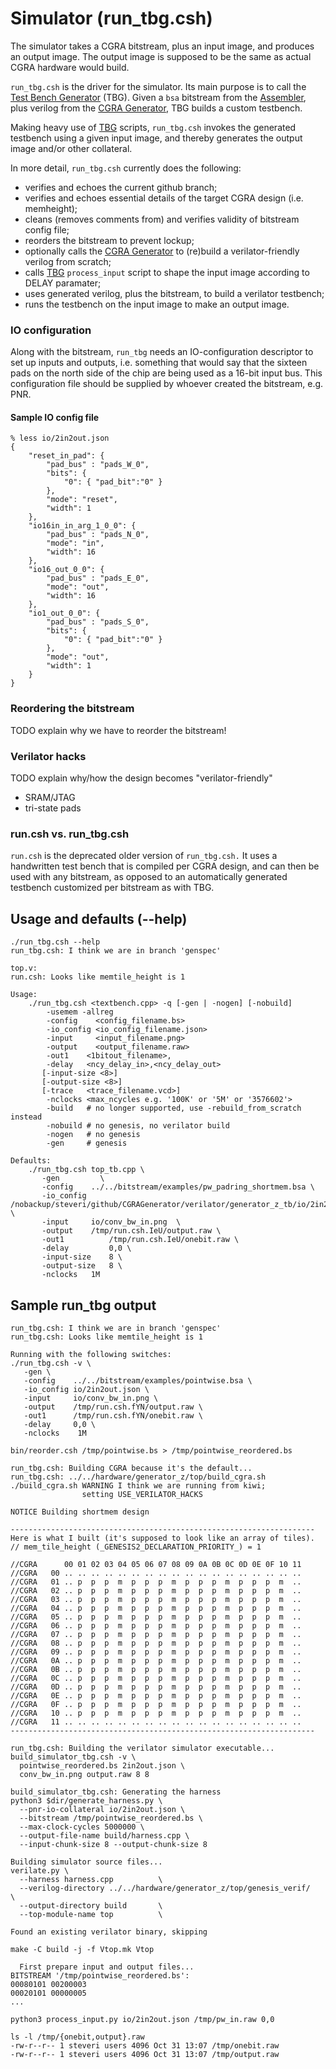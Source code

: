 # Simulator (run_tbg.csh)

The simulator takes a CGRA bitstream, plus an input image, and
produces an output image.  The output image is supposed to be the same
as actual CGRA hardware would build.

`run_tbg.csh` is the driver for the simulator.  Its main
purpose is to call the [Test Bench Generator](tbg/intro.md) (TBG).
Given a `bsa` bitstream from the
[Assembler](bsbuilder/bsbuilder.md), plus verilog from the [CGRA
Generator](cgra/cgra-generator.md), TBG builds a custom testbench.

Making heavy use of [TBG](tbg/intro.md) scripts, `run_tbg.csh` invokes the
generated testbench using a given input image, and thereby generates
the output image and/or other collateral.

In more detail, `run_tbg.csh` currently does the following:
* verifies and echoes the current github branch;
* verifies and echoes essential details of the target CGRA design (i.e. memheight);
* cleans (removes comments from) and verifies validity of bitstream config file;
* reorders the bitstream to prevent lockup;
* optionally calls the [CGRA Generator](cgra/cgra-generator.md) to (re)build a verilator-friendly verilog from scratch;
* calls  [TBG](tbg/intro.md) `process_input` script to shape the input image according to DELAY paramater;
* uses generated verilog, plus the bitstream, to build a verilator testbench;
* runs the testbench on the input image to make an output image.

### IO configuration

Along with the bitstream, `run_tbg` needs an IO-configuration
descriptor to set up inputs and outputs, i.e. something that would say
that the sixteen pads on the north side of the chip are being used as
a 16-bit input bus.  This configuration file should be supplied by
whoever created the bitstream, e.g. PNR.

#### Sample IO config file

```
% less io/2in2out.json
{
    "reset_in_pad": {
        "pad_bus" : "pads_W_0",
        "bits": {
            "0": { "pad_bit":"0" }
        },
        "mode": "reset",
        "width": 1
    },
    "io16in_in_arg_1_0_0": {
        "pad_bus" : "pads_N_0",
        "mode": "in",
        "width": 16
    },
    "io16_out_0_0": {
        "pad_bus" : "pads_E_0",
        "mode": "out",
        "width": 16
    },
    "io1_out_0_0": {
        "pad_bus" : "pads_S_0",
        "bits": {
            "0": { "pad_bit":"0" }
        },
        "mode": "out",
        "width": 1
    }
}
```

### Reordering the bitstream

TODO explain why we have to reorder the bitstream!


### Verilator hacks

TODO explain why/how the design becomes "verilator-friendly"
* SRAM/JTAG
* tri-state pads


### run.csh vs. run_tbg.csh

`run.csh` is the deprecated older version of `run_tbg.csh.`  It uses a
handwritten test bench that is compiled per CGRA design, and can then
be used with any bitstream, as opposed to an automatically generated
testbench customized per bitstream as with TBG.



## Usage and defaults (--help)

```
./run_tbg.csh --help
run_tbg.csh: I think we are in branch 'genspec'

top.v:
run.csh: Looks like memtile_height is 1

Usage:
    ./run_tbg.csh <textbench.cpp> -q [-gen | -nogen] [-nobuild]
        -usemem -allreg
        -config    <config_filename.bs>
        -io_config <io_config_filename.json>
        -input     <input_filename.png>
        -output    <output_filename.raw>
        -out1    <1bitout_filename>,
        -delay   <ncy_delay_in>,<ncy_delay_out>
       [-input-size <8>]
       [-output-size <8>]
       [-trace   <trace_filename.vcd>]
        -nclocks <max_ncycles e.g. '100K' or '5M' or '3576602'>
        -build   # no longer supported, use -rebuild_from_scratch instead
        -nobuild # no genesis, no verilator build
        -nogen   # no genesis
        -gen     # genesis

Defaults:
    ./run_tbg.csh top_tb.cpp \
       -gen         \
       -config    ../../bitstream/examples/pw_padring_shortmem.bsa \
       -io_config /nobackup/steveri/github/CGRAGenerator/verilator/generator_z_tb/io/2in2out.json \
       -input     io/conv_bw_in.png  \
       -output    /tmp/run.csh.IeU/output.raw \
       -out1          /tmp/run.csh.IeU/onebit.raw \
       -delay         0,0 \
       -input-size    8 \
       -output-size   8 \
       -nclocks   1M
```


## Sample run_tbg output

```
run_tbg.csh: I think we are in branch 'genspec'
run_tbg.csh: Looks like memtile_height is 1

Running with the following switches:
./run_tbg.csh -v \
   -gen \
   -config    ../../bitstream/examples/pointwise.bsa \
   -io_config io/2in2out.json \
   -input     io/conv_bw_in.png \
   -output    /tmp/run.csh.fYN/output.raw \
   -out1      /tmp/run.csh.fYN/onebit.raw \
   -delay     0,0 \
   -nclocks    1M

bin/reorder.csh /tmp/pointwise.bs > /tmp/pointwise_reordered.bs

run_tbg.csh: Building CGRA because it's the default...
run_tbg.csh: ../../hardware/generator_z/top/build_cgra.sh
./build_cgra.sh WARNING I think we are running from kiwi;
                setting USE_VERILATOR_HACKS

NOTICE Building shortmem design

--------------------------------------------------------------------
Here is what I built (it's supposed to look like an array of tiles).
// mem_tile_height (_GENESIS2_DECLARATION_PRIORITY_) = 1

//CGRA      00 01 02 03 04 05 06 07 08 09 0A 0B 0C 0D 0E 0F 10 11
//CGRA   00 .. .. .. .. .. .. .. .. .. .. .. .. .. .. .. .. .. ..
//CGRA   01 .. p  p  p  m  p  p  p  m  p  p  p  m  p  p  p  m  ..
//CGRA   02 .. p  p  p  m  p  p  p  m  p  p  p  m  p  p  p  m  ..
//CGRA   03 .. p  p  p  m  p  p  p  m  p  p  p  m  p  p  p  m  ..
//CGRA   04 .. p  p  p  m  p  p  p  m  p  p  p  m  p  p  p  m  ..
//CGRA   05 .. p  p  p  m  p  p  p  m  p  p  p  m  p  p  p  m  ..
//CGRA   06 .. p  p  p  m  p  p  p  m  p  p  p  m  p  p  p  m  ..
//CGRA   07 .. p  p  p  m  p  p  p  m  p  p  p  m  p  p  p  m  ..
//CGRA   08 .. p  p  p  m  p  p  p  m  p  p  p  m  p  p  p  m  ..
//CGRA   09 .. p  p  p  m  p  p  p  m  p  p  p  m  p  p  p  m  ..
//CGRA   0A .. p  p  p  m  p  p  p  m  p  p  p  m  p  p  p  m  ..
//CGRA   0B .. p  p  p  m  p  p  p  m  p  p  p  m  p  p  p  m  ..
//CGRA   0C .. p  p  p  m  p  p  p  m  p  p  p  m  p  p  p  m  ..
//CGRA   0D .. p  p  p  m  p  p  p  m  p  p  p  m  p  p  p  m  ..
//CGRA   0E .. p  p  p  m  p  p  p  m  p  p  p  m  p  p  p  m  ..
//CGRA   0F .. p  p  p  m  p  p  p  m  p  p  p  m  p  p  p  m  ..
//CGRA   10 .. p  p  p  m  p  p  p  m  p  p  p  m  p  p  p  m  ..
//CGRA   11 .. .. .. .. .. .. .. .. .. .. .. .. .. .. .. .. .. ..
--------------------------------------------------------------------

run_tbg.csh: Building the verilator simulator executable...
build_simulator_tbg.csh -v \
  pointwise_reordered.bs 2in2out.json \
  conv_bw_in.png output.raw 8 8

build_simulator_tbg.csh: Generating the harness
python3 $dir/generate_harness.py \
  --pnr-io-collateral io/2in2out.json \
  --bitstream /tmp/pointwise_reordered.bs \
  --max-clock-cycles 5000000 \
  --output-file-name build/harness.cpp \
  --input-chunk-size 8 --output-chunk-size 8

Building simulator source files...
verilate.py \
  --harness harness.cpp          \
  --verilog-directory ../../hardware/generator_z/top/genesis_verif/   \
  --output-directory build       \
  --top-module-name top          \

Found an existing verilator binary, skipping

make -C build -j -f Vtop.mk Vtop

  First prepare input and output files...
BITSTREAM '/tmp/pointwise_reordered.bs':
00080101 00200003
00020101 00000005
...

python3 process_input.py io/2in2out.json /tmp/pw_in.raw 0,0

ls -l /tmp/{onebit,output}.raw
-rw-r--r-- 1 steveri users 4096 Oct 31 13:07 /tmp/onebit.raw
-rw-r--r-- 1 steveri users 4096 Oct 31 13:07 /tmp/output.raw

```



